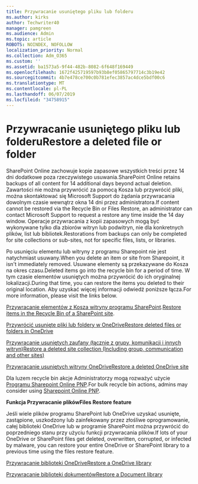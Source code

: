 ```yaml
---
title: Przywracanie usuniętego pliku lub folderu
ms.author: kirks
author: Techwriter40
manager: pamgreen
ms.audience: Admin
ms.topic: article
ROBOTS: NOINDEX, NOFOLLOW
localization_priority: Normal
ms.collection: Adm_O365
ms.custom: ''
ms.assetid: ba1573a5-9f44-482b-8082-6f648f169449
ms.openlocfilehash: 1672f425719597b93b8ef05865797714c3b19e42
ms.sourcegitcommit: 4b7e478ce700c0b781efec3857ac4dce5bdf00c6
ms.translationtype: MT
ms.contentlocale: pl-PL
ms.lasthandoff: 06/07/2019
ms.locfileid: "34758915"
---
```

# <a name="restore-a-deleted-file-or-folder"></a><span data-ttu-id="8b219-102">Przywracanie usuniętego pliku lub folderu</span><span class="sxs-lookup"><span data-stu-id="8b219-102">Restore a deleted file or folder</span></span>

<span data-ttu-id="8b219-103">SharePoint Online zachowuje kopie zapasowe wszystkich treści przez 14 dni dodatkowe poza rzeczywistego usuwania.</span><span class="sxs-lookup"><span data-stu-id="8b219-103">SharePoint Online retains backups of all content for 14 additional days beyond actual deletion.</span></span> <span data-ttu-id="8b219-104">Zawartości nie można przywrócić za pomocą Kosza lub przywrócić pliki, można skontaktować się Microsoft Support do żądania przywracania dowolnym czasie wewnątrz okna 14 dni przez administratora.</span><span class="sxs-lookup"><span data-stu-id="8b219-104">If content cannot be restored via the Recycle Bin or Files Restore, an administrator can contact Microsoft Support to request a restore any time inside the 14 day window.</span></span> <span data-ttu-id="8b219-105">Operacje przywracania z kopii zapasowych mogą być wykonywane tylko dla zbiorów witryn lub podwitryn, nie dla konkretnych plików, list lub bibliotek.</span><span class="sxs-lookup"><span data-stu-id="8b219-105">Restorations from backups can only be completed for site collections or sub-sites, not for specific files, lists, or libraries.</span></span>

<span data-ttu-id="8b219-106">Po usunięciu elementu lub witryny z programu Sharepoint nie jest natychmiast usuwany.</span><span class="sxs-lookup"><span data-stu-id="8b219-106">When you delete an item or site from Sharepoint, it isn't immediately removed.</span></span> <span data-ttu-id="8b219-107">Usuwane elementy są przekazywane do Kosza na okres czasu.</span><span class="sxs-lookup"><span data-stu-id="8b219-107">Deleted items go into the recycle bin for a period of time.</span></span> <span data-ttu-id="8b219-108">W tym czasie elementów usuniętych można przywrócić do ich oryginalnej lokalizacji.</span><span class="sxs-lookup"><span data-stu-id="8b219-108">During that time, you can restore the items you deleted to their original location.</span></span> <span data-ttu-id="8b219-109">Aby uzyskać więcej informacji odwiedź poniższe łącza.</span><span class="sxs-lookup"><span data-stu-id="8b219-109">For more information, please visit the links below.</span></span>

<span data-ttu-id="8b219-110">[Przywracanie elementów z Kosza witryny programu SharePoint](https://support.office.com/article/restore-deleted-items-from-the-site-collection-recycle-bin-5fa924ee-16d7-487b-9a0a-021b9062d14b?ui=en-US&amp;rs=en-US&amp;ad=US).</span><span class="sxs-lookup"><span data-stu-id="8b219-110">[Restore items in the Recycle Bin of a SharePoint site](https://support.office.com/article/restore-deleted-items-from-the-site-collection-recycle-bin-5fa924ee-16d7-487b-9a0a-021b9062d14b?ui=en-US&amp;rs=en-US&amp;ad=US).</span></span>

[<span data-ttu-id="8b219-111">Przywrócić usunięte pliki lub foldery w OneDrive</span><span class="sxs-lookup"><span data-stu-id="8b219-111">Restore deleted files or folders in OneDrive</span></span>](https://support.office.com/article/Restore-deleted-files-or-folders-in-OneDrive-949ada80-0026-4db3-a953-c99083e6a84f)

[<span data-ttu-id="8b219-112">Przywracanie usuniętych zaufany (łącznie z grupy, komunikacji i innych witryn)</span><span class="sxs-lookup"><span data-stu-id="8b219-112">Restore a deleted site collection (Including group, communication and other sites)</span></span>](https://docs.microsoft.com/sharepoint/restore-deleted-site-collection)

[<span data-ttu-id="8b219-113">Przywracanie usuniętych witryny OneDrive</span><span class="sxs-lookup"><span data-stu-id="8b219-113">Restore a deleted OneDrive site</span></span>](https://docs.microsoft.com/onedrive/restore-deleted-onedrive)

<span data-ttu-id="8b219-114">Dla luzem recycle bin akcje Administratorzy mogą rozważyć użycie [Programu Sharepoint Online PNP](https://docs.microsoft.com/powershell/sharepoint/sharepoint-pnp/sharepoint-pnp-cmdlets?view=sharepoint-ps).</span><span class="sxs-lookup"><span data-stu-id="8b219-114">For bulk recycle bin actions, admins may consider using [Sharepoint Online PNP](https://docs.microsoft.com/powershell/sharepoint/sharepoint-pnp/sharepoint-pnp-cmdlets?view=sharepoint-ps).</span></span>

<span data-ttu-id="8b219-115">**Funkcja Przywracanie plików**</span><span class="sxs-lookup"><span data-stu-id="8b219-115">**Files Restore feature**</span></span>

<span data-ttu-id="8b219-116">Jeśli wiele plików programu SharePoint lub OneDrive uzyskać usunięte, zastąpione, uszkodzony lub zainfekowany przez złośliwe oprogramowanie, całej biblioteki OneDrive lub w programie SharePoint można przywrócić do poprzedniego stanu przy użyciu funkcji przywracania plików.</span><span class="sxs-lookup"><span data-stu-id="8b219-116">If lots of your OneDrive or SharePoint files get deleted, overwritten, corrupted, or infected by malware, you can restore your entire OneDrive or SharePoint library to a previous time using the files restore feature.</span></span>

[<span data-ttu-id="8b219-117">Przywracanie biblioteki OneDrive</span><span class="sxs-lookup"><span data-stu-id="8b219-117">Restore a OneDrive library</span></span>](https://support.office.com/article/restore-your-onedrive-fa231298-759d-41cf-bcd0-25ac53eb8a15)

[<span data-ttu-id="8b219-118">Przywracanie biblioteki dokumentów</span><span class="sxs-lookup"><span data-stu-id="8b219-118">Restore a Document library</span></span>](https://support.office.com/article/restore-a-document-library-317791c3-8bd0-4dfd-8254-3ca90883d39a?ui=en-US&amp;rs=en-US&amp;ad=US.)


